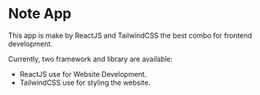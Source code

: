 # Note App

This app is make by ReactJS and TailwindCSS the best combo for frontend development.

Currently, two  framework and library are available:

- ReactJS use for Website Development.
- TailwindCSS use for styling the website.
